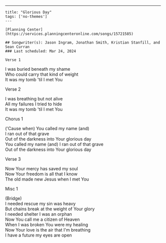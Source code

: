 ---
    title: "Glorious Day"
    tags: ['no-themes']
    ---

    [Planning Center](https://services.planningcenteronline.com/songs/15721585)

    ## Songwriter(s): Jason Ingram, Jonathan Smith, Kristian Stanfill, and Sean Curran
    ### Last scheduled: Mar 24, 2024          

    Verse 1  
  
I was buried beneath my shame  
Who could carry that kind of weight  
It was my tomb 'til I met You  
  
Verse 2  
  
I was breathing but not alive  
All my failures I tried to hide  
It was my tomb 'til I met You  
  
Chorus 1  
  
('Cause when) You called my name (and)  
I ran out of that grave  
Out of the darkness into Your glorious day  
You called my name (and) I ran out of that grave  
Out of the darkness into Your glorious day  
  
Verse 3  
  
Now Your mercy has saved my soul  
Now Your freedom is all that I know  
The old made new Jesus when I met You  
  
Misc 1  
  
(Bridge)  
I needed rescue my sin was heavy  
But chains break at the weight of Your glory  
I needed shelter I was an orphan  
Now You call me a citizen of Heaven  
When I was broken You were my healing  
Now Your love is the air that I'm breathing  
I have a future my eyes are open
    